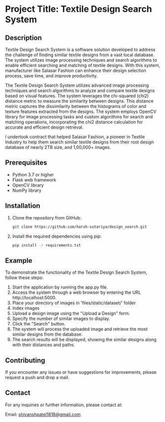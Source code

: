 # **Project Title: Textile Design Search System**

## Description
Textile Design Search System is a software solution developed to address the challenge of finding similar textile designs from a vast local database. The system utilizes image processing techniques and search algorithms to enable efficient searching and matching of textile designs. With this system, manufacturer like Salasar Fashion can enhance their design selection process, save time, and improve productivity.

The Textile Design Search System utilizes advanced image processing techniques and search algorithms to analyze and compare textile designs based on visual features. The system leverages the chi-squared (chi2) distance metric to measure the similarity between designs. This distance metric captures the dissimilarity between the histograms of color and texture features extracted from the designs. The system employs OpenCV library for image processing tasks and custom algorithms for search and matching operations, incorporating the chi2 distance calculation for accurate and efficient design retrieval.

I undertook contract that helped Salasar Fashion, a pioneer in Textile Industry to help them search similar textile designs from their root design database of nearly 2TB size, and 1,00,000+ images.

## Prerequisites
* Python 3.7 or higher
* Flask web framework
* OpenCV library
* NumPy library

## Installation
1. Clone the repository from GitHub:
   ```bash
   git clone https://github.com/harsh-sutariya/design_search.git
   ```
2. Install the required dependencies using pip:
   ```bash
   pip install -r requirements.txt
   ```

## Example
To demonstrate the functionality of the Textile Design Search System, follow these steps:

1. Start the application by running the app.py file.
2. Access the system through a web browser by entering the URL http://localhost:5000.
3. Place your directory of images in 'files/static/dataset/' folder
4. Index images
5. Upload a design image using the "Upload a Design" form.
6. Specify the number of similar images to display.
7. Click the "Search" button.
8. The system will process the uploaded image and retrieve the most similar designs from the database.
9. The search results will be displayed, showing the similar designs along with their distances and paths.

## Contributing
If you encounter any issues or have suggestions for improvements, please request a push and drop a mail.

## Contact
For any inquiries or further information, please contact at:

Email: shivanshpatel1818@gmail.com
